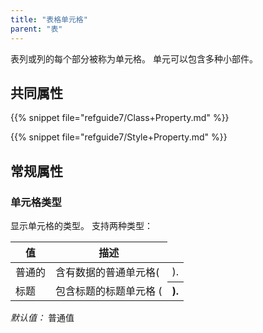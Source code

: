 ```yaml
---
title: "表格单元格"
parent: "表"
---
```



表列或列的每个部分被称为单元格。 单元可以包含多种小部件。

## 共同属性

{{% snippet file="refguide7/Class+Property.md" %}}

{{% snippet file="refguide7/Style+Property.md" %}}

## 常规属性

### 单元格类型

显示单元格的类型。 支持两种类型：

| 值   | 描述                                      |
| --- | --------------------------------------- |
| 普通的 | 含有数据的普通单元格(<td>).  |
| 标题  | 包含标题的标题单元格 (<th>). |

_默认值：_ 普通值
